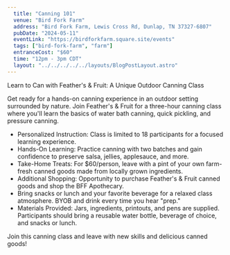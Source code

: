 ```yaml
---
  title: "Canning 101"
  venue: "Bird Fork Farm"
  address: "Bird Fork Farm, Lewis Cross Rd, Dunlap, TN 37327-6807"
  pubDate: "2024-05-11"
  eventLink: "https://birdforkfarm.square.site/events"
  tags: ["bird-fork-farm", "farm"]
  entranceCost: "$60"
  time: "12pm - 3pm CDT"
  layout: "../../../../../layouts/BlogPostLayout.astro"
---
```



Learn to Can with Feather's & Fruit: A Unique Outdoor Canning Class

Get ready for a hands-on canning experience in an outdoor setting surrounded by nature. Join Feather's & Fruit for a three-hour canning class where you'll learn the basics of water bath canning, quick pickling, and pressure canning.

- Personalized Instruction: Class is limited to 18 participants for a focused learning experience.
- Hands-On Learning: Practice canning with two batches and gain confidence to preserve salsa, jellies, applesauce, and more.
- Take-Home Treats: For $60/person, leave with a pint of your own farm-fresh canned goods made from locally grown ingredients.
- Additional Shopping: Opportunity to purchase Feather's & Fruit canned goods and shop the BFF Apothecary.
- Bring snacks or lunch and your favorite beverage for a relaxed class atmosphere. BYOB and drink every time you hear "prep."
- Materials Provided: Jars, ingredients, printouts, and pens are supplied. Participants should bring a reusable water bottle, beverage of choice, and snacks or lunch.

Join this canning class and leave with new skills and delicious canned goods!
